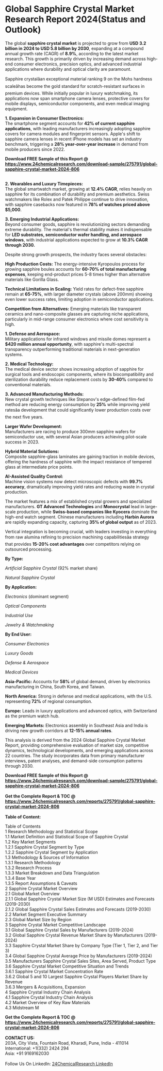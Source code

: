 <h1>Global Sapphire Crystal Market Research Report 2024(Status and Outlook)</h1><p>The global <strong>sapphire crystal market</strong> is projected to grow from <strong>USD 3.2 billion in 2024 to USD 5.8 billion by 2030</strong>, expanding at a compound annual growth rate (CAGR) of <strong>8.9%</strong>, according to the latest market research. This growth is primarily driven by increasing demand across high-end consumer electronics, precision optics, and advanced industrial applications where durability and optical clarity are paramount.</p><p>Sapphire crystalâan exceptional material ranking 9 on the Mohs hardness scaleâhas become the gold standard for scratch-resistant surfaces in premium devices. While initially popular in luxury watchmaking, its applications now span smartphone camera lenses, protective covers for mobile displays, semiconductor components, and even medical imaging equipment.</p><p><strong>1. Expansion in Consumer Electronics:</strong><br>
The smartphone segment accounts for <strong>42% of current sapphire applications</strong>, with leading manufacturers increasingly adopting sapphire covers for camera modules and fingerprint sensors. Apple's shift to sapphire camera lenses in recent iPhone models has set an industry benchmark, triggering a <strong>28% year-over-year increase</strong> in demand from mobile producers since 2022.</p><div><b>Download FREE Sample of this Report @ 
            <a href="https://www.24chemicalresearch.com/download-sample/275791/global-sapphire-crystal-market-2024-806">
            https://www.24chemicalresearch.com/download-sample/275791/global-sapphire-crystal-market-2024-806</a></b></div><br><p><strong>2. Wearables and Luxury Timepieces:</strong><br>
The global smartwatch market, growing at <strong>12.4% CAGR</strong>, relies heavily on sapphire for its combination of durability and premium aesthetics. Swiss watchmakers like Rolex and Patek Philippe continue to drive innovation, with sapphire casebacks now featured in <strong>78% of watches priced above $5,000</strong>.</p><p><strong>3. Emerging Industrial Applications:</strong><br>
Beyond consumer goods, sapphire is revolutionizing sectors demanding extreme durability. The material's thermal stability makes it indispensable for <strong>LED substrates, semiconductor wafer handling, and aerospace windows</strong>, with industrial applications expected to grow at <strong>10.3% CAGR through 2030.</strong></p><p>Despite strong growth prospects, the industry faces several obstacles:</p><p><strong>High Production Costs:</strong> The energy-intensive Kyropoulos process for growing sapphire boules accounts for <strong>60-70% of total manufacturing expenses</strong>, keeping end-product prices 5-8 times higher than alternative materials like Gorilla Glass.</p><p><strong>Technical Limitations in Scaling:</strong> Yield rates for defect-free sapphire remain at <strong>65-75%</strong>, with larger diameter crystals (above 200mm) showing even lower success rates, limiting adoption in semiconductor applications.</p><p><strong>Competition from Alternatives:</strong> Emerging materials like transparent ceramics and nano-composite glasses are capturing niche applications, particularly in mid-range consumer electronics where cost sensitivity is high.</p><p><strong>1. Defense and Aerospace:</strong><br>
Military applications for infrared windows and missile domes represent a <strong>$420 million annual opportunity</strong>, with sapphire's multi-spectral transparency outperforming traditional materials in next-generation systems.</p><p><strong>2. Medical Technology:</strong><br>
The medical device sector shows increasing adoption of sapphire for surgical tools and endoscopic components, where its biocompatibility and sterilization durability reduce replacement costs by <strong>30-40%</strong> compared to conventional materials.</p><p><strong>3. Advanced Manufacturing Methods:</strong><br>
New crystal growth techniques like Stepanov's edge-defined film-fed method are reducing energy consumption by <strong>25%</strong> while improving yield ratesâa development that could significantly lower production costs over the next five years.</p><p><strong>Larger Wafer Development:</strong><br>
	Manufacturers are racing to produce 300mm sapphire wafers for semiconductor use, with several Asian producers achieving pilot-scale success in 2023.</p><p><strong>Hybrid Material Solutions:</strong><br>
	Composite sapphire-glass laminates are gaining traction in mobile devices, offering the hardness of sapphire with the impact resistance of tempered glass at intermediate price points.</p><p><strong>AI-Assisted Quality Control:</strong><br>
	Machine vision systems now detect microscopic defects with <strong>99.7% accuracy</strong>, dramatically improving yield rates and reducing waste in crystal production.</p><p>The market features a mix of established crystal growers and specialized manufacturers. <strong>GT Advanced Technologies</strong> and <strong>Monocrystal</strong> lead in large-scale production, while <strong>Swiss-based companies like Kyocera</strong> dominate the high-end watch segment. Chinese manufacturers including <strong>Harbin Aurora</strong> are rapidly expanding capacity, capturing <strong>35% of global output</strong> as of 2023.</p><p>Vertical integration is becoming crucial, with leaders investing in everything from raw alumina refining to precision machining capabilitiesâa strategy that provides <strong>15-20% cost advantages</strong> over competitors relying on outsourced processing.</p><p><strong>By Type:</strong></p><p><em>Artificial Sapphire Crystal</em> (92% market share)</p><p><em>Natural Sapphire Crystal</em></p><p><strong>By Application:</strong></p><p><em>Electronics</em> (dominant segment)</p><p><em>Optical Components</em></p><p><em>Industrial Use</em></p><p><em>Jewelry &amp; Watchmaking</em></p><p><strong>By End User:</strong></p><p><em>Consumer Electronics</em></p><p><em>Luxury Goods</em></p><p><em>Defense &amp; Aerospace</em></p><p><em>Medical Devices</em></p><p><strong>Asia-Pacific:</strong> Accounts for <strong>58%</strong> of global demand, driven by electronics manufacturing in China, South Korea, and Taiwan.</p><p><strong>North America:</strong> Strong in defense and medical applications, with the U.S. representing <strong>72%</strong> of regional consumption.</p><p><strong>Europe:</strong> Leads in luxury applications and advanced optics, with Switzerland as the premium watch hub.</p><p><strong>Emerging Markets:</strong> Electronics assembly in Southeast Asia and India is driving new growth corridors at <strong>12-15% annual rates</strong>.</p><p>This analysis is derived from the 2024 Global Sapphire Crystal Market Report, providing comprehensive evaluation of market size, competitive dynamics, technological developments, and emerging applications across 22 countries. The study incorporates data from primary manufacturer interviews, patent analyses, and demand-side consumption patterns through 2030.</p><div><b>Download FREE Sample of this Report @ 
            <a href="https://www.24chemicalresearch.com/download-sample/275791/global-sapphire-crystal-market-2024-806">
            https://www.24chemicalresearch.com/download-sample/275791/global-sapphire-crystal-market-2024-806</a></b></div><br><div><b>Get the Complete Report & TOC @ 
            <a href="https://www.24chemicalresearch.com/reports/275791/global-sapphire-crystal-market-2024-806">
            https://www.24chemicalresearch.com/reports/275791/global-sapphire-crystal-market-2024-806</a></b></div><br>
            <b>Table of Content:</b><p>Table of Contents<br />
1 Research Methodology and Statistical Scope<br />
1.1 Market Definition and Statistical Scope of Sapphire Crystal<br />
1.2 Key Market Segments<br />
1.2.1 Sapphire Crystal Segment by Type<br />
1.2.2 Sapphire Crystal Segment by Application<br />
1.3 Methodology & Sources of Information<br />
1.3.1 Research Methodology<br />
1.3.2 Research Process<br />
1.3.3 Market Breakdown and Data Triangulation<br />
1.3.4 Base Year<br />
1.3.5 Report Assumptions & Caveats<br />
2 Sapphire Crystal Market Overview<br />
2.1 Global Market Overview<br />
2.1.1 Global Sapphire Crystal Market Size (M USD) Estimates and Forecasts (2019-2030)<br />
2.1.2 Global Sapphire Crystal Sales Estimates and Forecasts (2019-2030)<br />
2.2 Market Segment Executive Summary<br />
2.3 Global Market Size by Region<br />
3 Sapphire Crystal Market Competitive Landscape<br />
3.1 Global Sapphire Crystal Sales by Manufacturers (2019-2024)<br />
3.2 Global Sapphire Crystal Revenue Market Share by Manufacturers (2019-2024)<br />
3.3 Sapphire Crystal Market Share by Company Type (Tier 1, Tier 2, and Tier 3)<br />
3.4 Global Sapphire Crystal Average Price by Manufacturers (2019-2024)<br />
3.5 Manufacturers Sapphire Crystal Sales Sites, Area Served, Product Type<br />
3.6 Sapphire Crystal Market Competitive Situation and Trends<br />
3.6.1 Sapphire Crystal Market Concentration Rate<br />
3.6.2 Global 5 and 10 Largest Sapphire Crystal Players Market Share by Revenue<br />
3.6.3 Mergers & Acquisitions, Expansion<br />
4 Sapphire Crystal Industry Chain Analysis<br />
4.1 Sapphire Crystal Industry Chain Analysis<br />
4.2 Market Overview of Key Raw Materials<br />
4.3 Midstream M</p><div><b>Get the Complete Report & TOC @ 
            <a href="https://www.24chemicalresearch.com/reports/275791/global-sapphire-crystal-market-2024-806">
            https://www.24chemicalresearch.com/reports/275791/global-sapphire-crystal-market-2024-806</a></b></div><br><b>CONTACT US:</b><br>
            203A, City Vista, Fountain Road, Kharadi, Pune, India - 411014<br>
            International: +1(332) 2424 294<br>
            Asia: +91 9169162030 <br><br>
            Follow Us On LinkedIn: <a href="https://www.linkedin.com/company/24chemicalresearch/">24ChemicalResearch LinkedIn</a>
